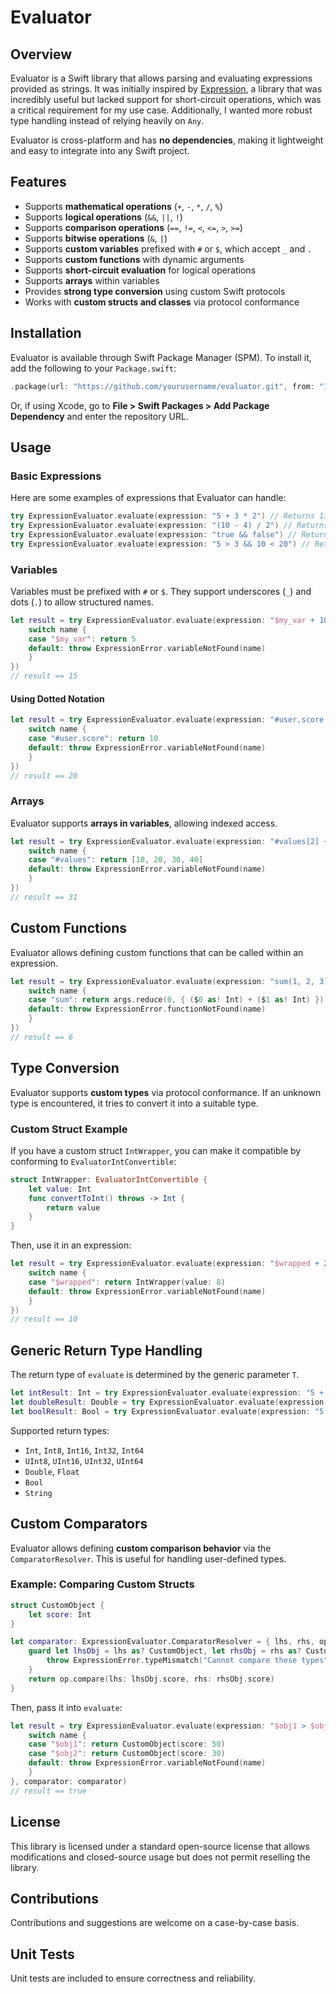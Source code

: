 # Evaluator

## Overview
Evaluator is a Swift library that allows parsing and evaluating expressions provided as strings. It was initially inspired by [Expression](https://github.com/nicklockwood/Expression), a library that was incredibly useful but lacked support for short-circuit operations, which was a critical requirement for my use case. Additionally, I wanted more robust type handling instead of relying heavily on `Any`.

Evaluator is cross-platform and has **no dependencies**, making it lightweight and easy to integrate into any Swift project.

## Features
- Supports **mathematical operations** (`+`, `-`, `*`, `/`, `%`)
- Supports **logical operations** (`&&`, `||`, `!`)
- Supports **comparison operations** (`==`, `!=`, `<`, `<=`, `>`, `>=`)
- Supports **bitwise operations** (`&`, `|`)
- Supports **custom variables** prefixed with `#` or `$`, which accept `_` and `.`
- Supports **custom functions** with dynamic arguments
- Supports **short-circuit evaluation** for logical operations
- Supports **arrays** within variables
- Provides **strong type conversion** using custom Swift protocols
- Works with **custom structs and classes** via protocol conformance

## Installation
Evaluator is available through Swift Package Manager (SPM). To install it, add the following to your `Package.swift`:

```swift
.package(url: "https://github.com/yourusername/evaluator.git", from: "1.0.0")
```

Or, if using Xcode, go to **File > Swift Packages > Add Package Dependency** and enter the repository URL.

## Usage

### Basic Expressions
Here are some examples of expressions that Evaluator can handle:

```swift
try ExpressionEvaluator.evaluate(expression: "5 + 3 * 2") // Returns 11
try ExpressionEvaluator.evaluate(expression: "(10 - 4) / 2") // Returns 3.0
try ExpressionEvaluator.evaluate(expression: "true && false") // Returns false
try ExpressionEvaluator.evaluate(expression: "5 > 3 && 10 < 20") // Returns true
```

### Variables
Variables must be prefixed with `#` or `$`. They support underscores (`_`) and dots (`.`) to allow structured names.

```swift
let result = try ExpressionEvaluator.evaluate(expression: "$my_var + 10", variables: { name in
    switch name {
    case "$my_var": return 5
    default: throw ExpressionError.variableNotFound(name)
    }
})
// result == 15
```

#### Using Dotted Notation
```swift
let result = try ExpressionEvaluator.evaluate(expression: "#user.score * 2", variables: { name in
    switch name {
    case "#user.score": return 10
    default: throw ExpressionError.variableNotFound(name)
    }
})
// result == 20
```

### Arrays
Evaluator supports **arrays in variables**, allowing indexed access.

```swift
let result = try ExpressionEvaluator.evaluate(expression: "#values[2] + 1", variables: { name in
    switch name {
    case "#values": return [10, 20, 30, 40]
    default: throw ExpressionError.variableNotFound(name)
    }
})
// result == 31
```

## Custom Functions
Evaluator allows defining custom functions that can be called within an expression.

```swift
let result = try ExpressionEvaluator.evaluate(expression: "sum(1, 2, 3)", functions: { name, args in
    switch name {
    case "sum": return args.reduce(0, { ($0 as! Int) + ($1 as! Int) })
    default: throw ExpressionError.functionNotFound(name)
    }
})
// result == 6
```

## Type Conversion
Evaluator supports **custom types** via protocol conformance. If an unknown type is encountered, it tries to convert it into a suitable type.

### Custom Struct Example
If you have a custom struct `IntWrapper`, you can make it compatible by conforming to `EvaluatorIntConvertible`:

```swift
struct IntWrapper: EvaluatorIntConvertible {
    let value: Int
    func convertToInt() throws -> Int {
        return value
    }
}
```

Then, use it in an expression:

```swift
let result = try ExpressionEvaluator.evaluate(expression: "$wrapped + 2", variables: { name in
    switch name {
    case "$wrapped": return IntWrapper(value: 8)
    default: throw ExpressionError.variableNotFound(name)
    }
})
// result == 10
```

## Generic Return Type Handling
The return type of `evaluate` is determined by the generic parameter `T`.

```swift
let intResult: Int = try ExpressionEvaluator.evaluate(expression: "5 + 2") // Returns Int
let doubleResult: Double = try ExpressionEvaluator.evaluate(expression: "5 / 2") // Returns Double
let boolResult: Bool = try ExpressionEvaluator.evaluate(expression: "5 > 2") // Returns Bool
```

Supported return types:
- `Int`, `Int8`, `Int16`, `Int32`, `Int64`
- `UInt8`, `UInt16`, `UInt32`, `UInt64`
- `Double`, `Float`
- `Bool`
- `String`

## Custom Comparators
Evaluator allows defining **custom comparison behavior** via the `ComparatorResolver`. This is useful for handling user-defined types.

### Example: Comparing Custom Structs
```swift
struct CustomObject {
    let score: Int
}

let comparator: ExpressionEvaluator.ComparatorResolver = { lhs, rhs, op in
    guard let lhsObj = lhs as? CustomObject, let rhsObj = rhs as? CustomObject else {
        throw ExpressionError.typeMismatch("Cannot compare these types")
    }
    return op.compare(lhs: lhsObj.score, rhs: rhsObj.score)
}
```

Then, pass it into `evaluate`:

```swift
let result = try ExpressionEvaluator.evaluate(expression: "$obj1 > $obj2", variables: { name in
    switch name {
    case "$obj1": return CustomObject(score: 50)
    case "$obj2": return CustomObject(score: 30)
    default: throw ExpressionError.variableNotFound(name)
    }
}, comparator: comparator)
// result == true
```

## License
This library is licensed under a standard open-source license that allows modifications and closed-source usage but does not permit reselling the library.

## Contributions
Contributions and suggestions are welcome on a case-by-case basis.

## Unit Tests
Unit tests are included to ensure correctness and reliability.
